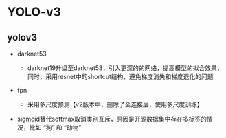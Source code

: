 # YOLO-v3

## yolov3

* darknet53

  * darknet19升级至darknet53，引入更深的的网络，提高模型的拟合效果，同时，采用resnet中的shortcut结构，避免梯度消失和梯度退化的问题

* fpn

  * 采用多尺度预测【v2版本中，删除了全连接层，使用多尺度训练】

* sigmoid替代softmax取消类别互斥，原因是开源数据集中存在多标签的情况，比如 “狗” 和 “动物”

  

